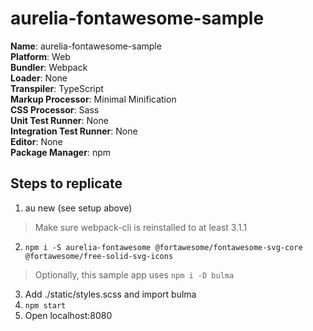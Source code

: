 # aurelia-fontawesome-sample

**Name**: aurelia-fontawesome-sample  
**Platform**: Web  
**Bundler**: Webpack  
**Loader**: None  
**Transpiler**: TypeScript  
**Markup Processor**: Minimal Minification  
**CSS Processor**: Sass  
**Unit Test Runner**: None  
**Integration Test Runner**: None  
**Editor**: None  
**Package Manager**: npm  


## Steps to replicate
1. au new (see setup above)
  > Make sure webpack-cli is reinstalled to at least 3.1.1
2. `npm i -S aurelia-fontawesome @fortawesome/fontawesome-svg-core @fortawesome/free-solid-svg-icons`
  > Optionally, this sample app uses `npm i -D bulma`
3. Add ./static/styles.scss and import bulma
4. `npm start`
5. Open localhost:8080
